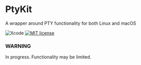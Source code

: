 # PtyKit

A wrapper around PTY functionality for both Linux and macOS

![Xcode](https://img.shields.io/badge/Swift-5.4-brightgreen.svg)
[![MIT license](http://img.shields.io/badge/license-MIT-brightgreen.svg)](http://opensource.org/licenses/MIT)


### WARNING

In progress. Functionality may be limited.
